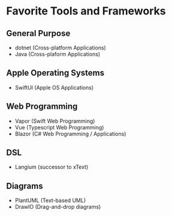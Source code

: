 # Favorite Tools and Frameworks

## General Purpose

- dotnet (Cross-platform Applications)
- Java (Cross-plaform Applications)

## Apple Operating Systems

- SwiftUI (Apple OS Applications)

## Web Programming

- Vapor (Swift Web Programming)
- Vue (Typescript Web Programming)
- Blazor (C# Web Programming / Applications)

## DSL

- Langium (successor to xText)

## Diagrams

- PlantUML (Text-based UML)
- DrawIO (Drag-and-drop diagrams)


